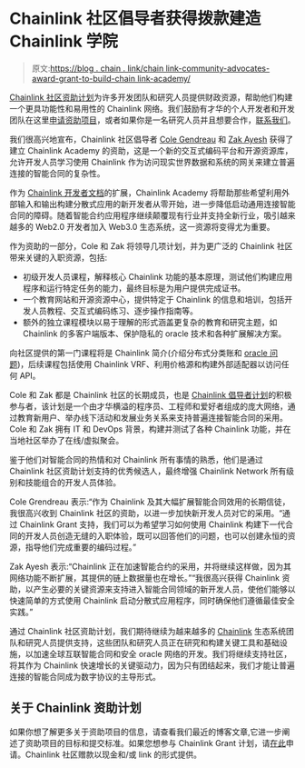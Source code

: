 # Chainlink 社区倡导者获得拨款建造 Chainlink 学院

> 原文:[https://blog . chain . link/chain link-community-advocates-award-grant-to-build-chain link-academy/](https://blog.chain.link/chainlink-community-advocates-awarded-grant-to-build-chainlink-academy/)

[Chainlink 社区资助计划](https://blog.chain.link/introducing-the-chainlink-community-grant-program/)为许多开发团队和研究人员提供财政资源，帮助他们构建一个更具功能性和易用性的 Chainlink 网络。我们鼓励有才华的个人开发者和开发团队在这里[申请资助项目](https://chainlinkgrants.typeform.com/to/efEbsq)，或者如果你是一名研究人员并且想要合作，[联系我们](/cdn-cgi/l/email-protection#14667167717566777c54777c757d7a787d7a7f787576673a777b79)。

我们很高兴地宣布，Chainlink 社区倡导者 [Cole Gendreau](https://www.linkedin.com/public-profile/in/colegendreau/?challengeId=AQH9EAqGDWHnAwAAAXdIFxiKm7tS3Z4xJnabzzVMwT6RJGmFtomhowZqsyb9j1UsYB6F3nxI2dXzyOFx_SEsZSVkJgfzGQUBMg&submissionId=ce4d2351-c257-5e16-04af-4f8eec57db2a) 和 [Zak Ayesh](https://www.linkedin.com/public-profile/in/zakayesh?challengeId=AQErGrGUdQC-DQAAAXdIROQV2YxT8xla5WTp0xr0Q3SO27xWOXZvnAeamsAO1K4T_9CMTx6KdT9RUWWAkWPldSj7k5o4706aKA&submissionId=c31ad519-7d5a-5e16-a37c-90558d4db766) 获得了建立 Chainlink Academy 的资助，这是一个新的交互式编码平台和开源资源库，允许开发人员学习使用 Chainlink 作为访问现实世界数据和系统的网关来建立普遍连接的智能合同的复杂性。

作为 [Chainlink 开发者文档](https://docs.chain.link/)的扩展，Chainlink Academy 将帮助那些希望利用外部输入和输出构建分散式应用的新开发者从零开始，进一步降低启动通用连接智能合同的障碍。随着智能合约应用程序继续颠覆现有行业并支持全新行业，吸引越来越多的 Web2.0 开发者加入 Web3.0 生态系统，这一资源将变得尤为重要。

作为资助的一部分，Cole 和 Zak 将领导几项计划，并为更广泛的 Chainlink 社区带来关键的入职资源，包括:

*   初级开发人员课程，解释核心 Chainlink 功能的基本原理，测试他们构建应用程序和运行特定任务的能力，最终目标是为用户提供完成证书。
*   一个教育网站和开源资源中心，提供特定于 Chainlink 的信息和培训，包括开发人员教程、交互式编码练习、逐步操作指南等。
*   额外的独立课程模块以易于理解的形式涵盖更复杂的教育和研究主题，如 Chainlink 的多客户端版本、保护隐私的 oracle 技术和各种扩展解决方案。

向社区提供的第一门课程将是 Chainlink 简介(介绍分布式分类账和 [oracle 问题](https://blog.chain.link/what-is-the-blockchain-oracle-problem/))，后续课程包括使用 Chainlink VRF、利用价格源和构建外部适配器以访问任何 API。

Cole 和 Zak 都是 Chainlink 社区的长期成员，也是 [Chainlink 倡导者计划](https://chain.link/community/advocates)的积极参与者，该计划是一个由才华横溢的程序员、工程师和爱好者组成的庞大网络，通过教育新用户、举办线下活动和发展业务关系来支持普遍连接智能合同的采用。Cole 和 Zak 拥有 IT 和 DevOps 背景，构建并测试了各种 Chainlink 功能，并在当地社区举办了在线/虚拟聚会。

鉴于他们对智能合同的热情和对 Chainlink 所有事情的熟悉，他们是通过 Chainlink 社区资助计划支持的优秀候选人，最终增强 Chainlink Network 所有级别和技能组合的开发人员体验。

Cole Grendreau 表示:“作为 Chainlink 及其大幅扩展智能合同效用的长期信徒，我很高兴收到 Chainlink 社区的资助，以进一步加快新开发人员对它的采用。“通过 Chainlink Grant 支持，我们可以为希望学习如何使用 Chainlink 构建下一代合同的开发人员创造无缝的入职体验，既可以回答他们的问题，也可以创建永恒的资源，指导他们完成重要的编码过程。”

Zak Ayesh 表示:“Chainlink 正在加速智能合约的采用，并将继续这样做，因为其网络功能不断扩展，其提供的链上数据量也在增长。”“我很高兴获得 Chainlink 资助，以产生必要的关键资源来支持进入智能合同领域的新开发人员，使他们能够以快速简单的方式使用 Chainlink 启动分散式应用程序，同时确保他们遵循最佳安全实践。”

通过 Chainlink 社区资助计划，我们期待继续为越来越多的 [Chainlink](https://chain.link/) 生态系统团队和研究人员提供支持，这些团队和研究人员正在研究和构建关键工具和基础设施，以加速全球互联智能合同和安全 oracle 网络的开发。我们将继续支持社区，将其作为 Chainlink 快速增长的关键驱动力，因为只有团结起来，我们才能让普遍连接的智能合同成为数字协议的主导形式。

## 关于 Chainlink 资助计划

如果你想了解更多关于资助项目的信息，请查看我们最近的博客文章,它进一步阐述了资助项目的目标和提交标准。如果您想参与 Chainlink Grant 计划，请[在此](https://chainlinkgrants.typeform.com/to/efEbsq)申请。Chainlink 社区赠款以现金和/或 link 的形式提供。